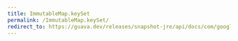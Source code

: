 ```yaml
---
title: ImmutableMap.keySet
permalink: /ImmutableMap.keySet/
redirect_to: https://guava.dev/releases/snapshot-jre/api/docs/com/google/common/collect/ImmutableMap.html#keySet--
---
```

